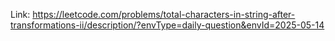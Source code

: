 Link: https://leetcode.com/problems/total-characters-in-string-after-transformations-ii/description/?envType=daily-question&envId=2025-05-14